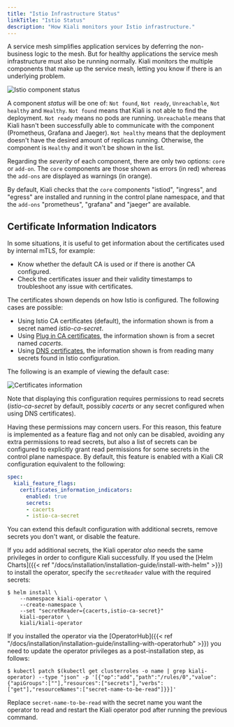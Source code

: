 ```yaml
---
title: "Istio Infrastructure Status"
linkTitle: "Istio Status"
description: "How Kiali monitors your Istio infrastructure."
---
```


A service mesh simplifies application services by deferring the non-business logic to the mesh. But for healthy applications the service mesh infrastructure must also be running normally.  Kiali monitors the multiple components that make up the service mesh, letting you know if there is an underlying problem.

![Istio component status](/images/documentation/features/istio-status-masthead.png "Istio component status")

A component *status* will be one of: `Not found`, `Not ready`, `Unreachable`, `Not healthy` and `Healthy`. `Not found` means that Kiali is not able to find the deployment. `Not ready` means no pods are running.  `Unreachable` means that Kiali hasn't been successfully able to communicate with the component (Prometheus, Grafana and Jaeger). `Not healthy` means that the deployment doesn't have the desired amount of replicas running. Otherwise, the component is `Healthy` and it won't be shown in the list.

Regarding the *severity* of each component, there are only two options: `core` or `add-on`. The `core` components are those shown as errors (in red) whereas the `add-ons` are displayed as warnings (in orange).

By default, Kiali checks that the `core` components "istiod", "ingress", and "egress" are installed and running in the control plane namespace, and that the `add-ons` "prometheus", "grafana" and "jaeger" are available.

## Certificate Information Indicators

In some situations, it is useful to get information about the certificates used by internal mTLS, for example:

* Know whether the default CA is used or if there is another CA configured.
* Check the certificates issuer and their validity timestamps to troubleshoot any issue with certificates.

The certificates shown depends on how Istio is configured. The following cases are possible:

* Using Istio CA certificates (default), the information shown is from a secret named *istio-ca-secret*.
* Using [Plug in CA certificates](https://istio.io/latest/docs/tasks/security/cert-management/plugin-ca-cert/), the information shown is from a secret named *cacerts*.
* Using [DNS certificates](https://istio.io/latest/docs/ops/integrations/certmanager/), the information shown is from reading many secrets found in Istio configuration.

The following is an example of viewing the default case:

![Certificates information](/images/documentation/features/istio-status-certificate-info-indicators.png "Certificates information")

Note that displaying this configuration requires permissions to read secrets (*istio-ca-secret* by default, possibly *cacerts* or any secret configured when using DNS certificates).

Having these permissions may concern users. For this reason, this feature is implemented as a feature flag and not only can be disabled, avoiding any extra permissions to read secrets, but also a list of secrets can be configured to explicitly grant read permissions for some secrets in the control plane namespace. By default, this feature is enabled with a Kiali CR configuration equivalent to the following:

```yaml
spec:
  kiali_feature_flags:
    certificates_information_indicators:
      enabled: true
      secrets:
      - cacerts
      - istio-ca-secret
```

You can extend this default configuration with additional secrets, remove secrets you don't want, or disable the feature.

If you add additional secrets, the Kiali operator _also_ needs the same privileges in order to configure Kiali successfully. If you used the [Helm Charts]({{< ref "/docs/installation/installation-guide/install-with-helm" >}}) to install the operator, specify the `secretReader` value with the required secrets:

```
$ helm install \
    --namespace kiali-operator \
    --create-namespace \
    --set "secretReader={cacerts,istio-ca-secret}"
    kiali-operator \
    kiali/kiali-operator
```

If you installed the operator via the [OperatorHub]({{< ref "/docs/installation/installation-guide/installing-with-operatorhub" >}}) you need to update the operator privileges as a post-installation step, as follows:

```
$ kubectl patch $(kubectl get clusterroles -o name | grep kiali-operator) --type "json" -p '[{"op":"add","path":"/rules/0","value":{"apiGroups":[""],"resources":["secrets"],"verbs":["get"],"resourceNames":["secret-name-to-be-read"]}}]'
```

Replace `secret-name-to-be-read` with the secret name you want the operator to read and restart the Kiali operator pod after running the previous command.
